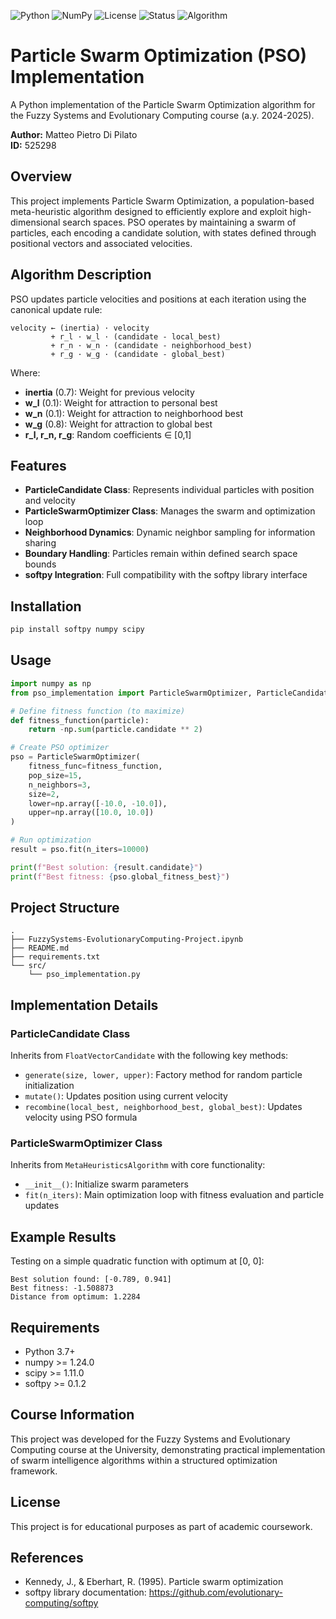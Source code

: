 ![Python](https://img.shields.io/badge/Python-3.7+-blue.svg)
![NumPy](https://img.shields.io/badge/NumPy-1.24+-orange.svg)
![License](https://img.shields.io/badge/License-Academic-green.svg)
![Status](https://img.shields.io/badge/Status-Complete-success.svg)
![Algorithm](https://img.shields.io/badge/Algorithm-PSO-red.svg)
# Particle Swarm Optimization (PSO) Implementation

A Python implementation of the Particle Swarm Optimization algorithm for the Fuzzy Systems and Evolutionary Computing course (a.y. 2024-2025).

**Author:** Matteo Pietro Di Pilato  
**ID:** 525298

## Overview

This project implements Particle Swarm Optimization, a population-based meta-heuristic algorithm designed to efficiently explore and exploit high-dimensional search spaces. PSO operates by maintaining a swarm of particles, each encoding a candidate solution, with states defined through positional vectors and associated velocities.

## Algorithm Description

PSO updates particle velocities and positions at each iteration using the canonical update rule:

```
velocity ← (inertia) · velocity
         + r_l · w_l · (candidate - local_best)
         + r_n · w_n · (candidate - neighborhood_best)
         + r_g · w_g · (candidate - global_best)
```

Where:
- **inertia** (0.7): Weight for previous velocity
- **w_l** (0.1): Weight for attraction to personal best
- **w_n** (0.1): Weight for attraction to neighborhood best  
- **w_g** (0.8): Weight for attraction to global best
- **r_l, r_n, r_g**: Random coefficients ∈ [0,1]

## Features

- **ParticleCandidate Class**: Represents individual particles with position and velocity
- **ParticleSwarmOptimizer Class**: Manages the swarm and optimization loop
- **Neighborhood Dynamics**: Dynamic neighbor sampling for information sharing
- **Boundary Handling**: Particles remain within defined search space bounds
- **softpy Integration**: Full compatibility with the softpy library interface

## Installation

```bash
pip install softpy numpy scipy
```

## Usage

```python
import numpy as np
from pso_implementation import ParticleSwarmOptimizer, ParticleCandidate

# Define fitness function (to maximize)
def fitness_function(particle):
    return -np.sum(particle.candidate ** 2)

# Create PSO optimizer
pso = ParticleSwarmOptimizer(
    fitness_func=fitness_function,
    pop_size=15,
    n_neighbors=3,
    size=2,
    lower=np.array([-10.0, -10.0]),
    upper=np.array([10.0, 10.0])
)

# Run optimization
result = pso.fit(n_iters=10000)

print(f"Best solution: {result.candidate}")
print(f"Best fitness: {pso.global_fitness_best}")
```

## Project Structure

```
.
├── FuzzySystems-EvolutionaryComputing-Project.ipynb
├── README.md
├── requirements.txt
└── src/
    └── pso_implementation.py
```

## Implementation Details

### ParticleCandidate Class

Inherits from `FloatVectorCandidate` with the following key methods:

- `generate(size, lower, upper)`: Factory method for random particle initialization
- `mutate()`: Updates position using current velocity
- `recombine(local_best, neighborhood_best, global_best)`: Updates velocity using PSO formula

### ParticleSwarmOptimizer Class

Inherits from `MetaHeuristicsAlgorithm` with core functionality:

- `__init__()`: Initialize swarm parameters
- `fit(n_iters)`: Main optimization loop with fitness evaluation and particle updates

## Example Results

Testing on a simple quadratic function with optimum at [0, 0]:

```
Best solution found: [-0.789, 0.941]
Best fitness: -1.508873
Distance from optimum: 1.2284
```

## Requirements

- Python 3.7+
- numpy >= 1.24.0
- scipy >= 1.11.0
- softpy >= 0.1.2

## Course Information

This project was developed for the Fuzzy Systems and Evolutionary Computing course at the University, demonstrating practical implementation of swarm intelligence algorithms within a structured optimization framework.

## License

This project is for educational purposes as part of academic coursework.

## References

- Kennedy, J., & Eberhart, R. (1995). Particle swarm optimization
- softpy library documentation: https://github.com/evolutionary-computing/softpy
